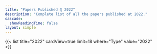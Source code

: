 ```yaml
---
title: "Papers Published @ 2022"
description: "Complete list of all the papers published at 2022."
cascade:
  showReadingTime: false
layout: simple
---
```


{{< list title="2022" cardView=true limit=18 where="Type" value="2022" >}}

